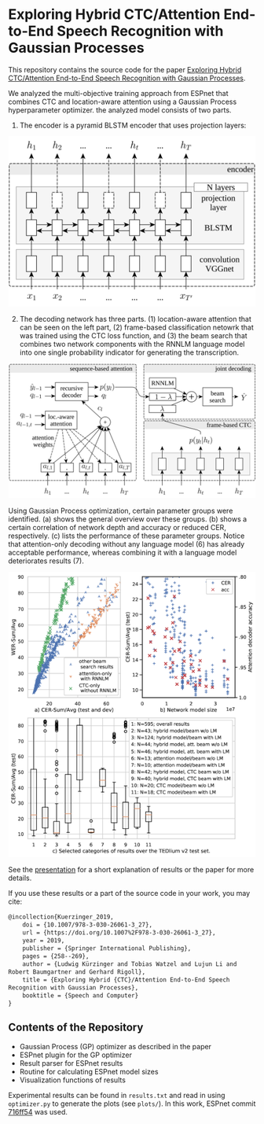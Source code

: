 # Exploring Hybrid CTC/Attention End-to-End Speech Recognition with Gaussian Processes

This repository contains the source code for the paper [Exploring Hybrid CTC/Attention End-to-End Speech Recognition with Gaussian Processes](https://link.springer.com/chapter/10.1007/978-3-030-26061-3_27).

We analyzed the multi-objective training approach from ESPnet that combines CTC and location-aware attention using a Gaussian Process hyperparameter optimizer. the analyzed model consists of two parts.

1. The encoder is a pyramid BLSTM encoder that uses projection layers:

![The Encoder Architecture](/plots/enc.png)


2. The decoding network has three parts. (1) location-aware attention that can be seen on the left part, (2) frame-based classification netowrk that was trained using the CTC loss function, and (3) the beam search that combines two network components with the RNNLM language model into one single probability indicator for generating the transcription.

![The CTC and Attention Networks](/plots/dec.png)

Using Gaussian Process optimization, certain parameter groups were identified. (a) shows the general overview over these groups. (b) shows a certain correlation of network depth and accuracy or reduced CER, respectively. (c) lists the performance of these parameter groups. Notice that attention-only decoding without any language model (6) has already acceptable performance, whereas combining it with a language model deteriorates results (7).

![Result Overview](/plots/seaborn.png)

See the [presentation](/2019_SPECOM_Exploring.pdf) for a short explanation of results or the paper for more details.

If you use these results or a part of the source code in your work, you may cite:

```
@incollection{Kuerzinger_2019,
	doi = {10.1007/978-3-030-26061-3_27},
	url = {https://doi.org/10.1007%2F978-3-030-26061-3_27},
	year = 2019,
	publisher = {Springer International Publishing},
	pages = {258--269},
	author = {Ludwig Kürzinger and Tobias Watzel and Lujun Li and Robert Baumgartner and Gerhard Rigoll},
	title = {Exploring Hybrid {CTC}/Attention End-to-End Speech Recognition with Gaussian Processes},
	booktitle = {Speech and Computer}
}
```


## Contents of the Repository

* Gaussian Process (GP) optimizer as described in the paper
* ESPnet plugin for the GP optimizer
* Result parser for ESPnet results
* Routine for calculating ESPnet model sizes
* Visualization functions of results

Experimental results can be found in `results.txt` and read in using `optimizer.py` to generate the plots (see `plots/`).
In this work, ESPnet commit [716ff54](https://github.com/espnet/espnet/commit/716ff548ed013c052a1f4596e4a291449412d21b) was used.
